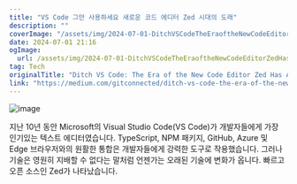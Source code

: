 ```yaml
---
title: "VS Code 그만 사용하세요 새로운 코드 에디터 Zed 시대의 도래"
description: ""
coverImage: "/assets/img/2024-07-01-DitchVSCodeTheEraoftheNewCodeEditorZedHasArrived_0.png"
date: 2024-07-01 21:16
ogImage: 
  url: /assets/img/2024-07-01-DitchVSCodeTheEraoftheNewCodeEditorZedHasArrived_0.png
tag: Tech
originalTitle: "Ditch VS Code: The Era of the New Code Editor Zed Has Arrived"
link: "https://medium.com/gitconnected/ditch-vs-code-the-era-of-the-new-code-editor-zed-has-arrived-790f20c57980"
---
```



![image](/assets/img/2024-07-01-DitchVSCodeTheEraoftheNewCodeEditorZedHasArrived_0.png)

지난 10년 동안 Microsoft의 Visual Studio Code(VS Code)가 개발자들에게 가장 인기있는 텍스트 에디터였습니다. TypeScript, NPM 패키지, GitHub, Azure 및 Edge 브라우저와의 원활한 통합은 개발자들에게 강력한 도구로 작용했습니다. 그러나 기술은 영원히 지배할 수 없다는 말처럼 언젠가는 오래된 기술에 변화가 옵니다. 빠르고 오픈 소스인 Zed가 나타났습니다.